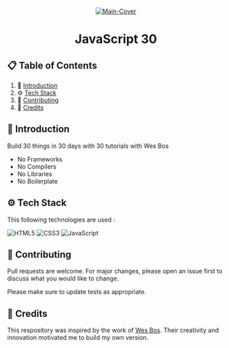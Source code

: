 <div align="center">
  <br />
   <a href="https://javascript30.com/" target="_blank"><img src="https://github.com/user-attachments/assets/e9690a24-0696-4a37-a998-44c02d0f3c8a" alt="Main-Cover" border="0"></a>
  <br />

# JavaScript 30

</div>

## 📋 <a name="table">Table of Contents</a>

1. 🤖 [Introduction](#introduction)
2. ⚙️ [Tech Stack](#techstack)
3. 🚀 [Contributing](#contribute)
4. 🫡 [Credits](#credits)

## <a name="introduction">🤖 Introduction</a>

Build 30 things in 30 days with 30 tutorials with Wes Bos

- No Frameworks
- No Compilers
- No Libraries
- No Boilerplate

## <a name="techstack">⚙️ Tech Stack</a>

This following technologies are used :

![HTML5](https://img.shields.io/badge/html5-%23E34F26.svg?style=for-the-badge&logo=html5&logoColor=white) 
![CSS3](https://img.shields.io/badge/css3-%231572B6.svg?style=for-the-badge&logo=css3&logoColor=white)
![JavaScript](https://img.shields.io/badge/javascript-%23323330.svg?style=for-the-badge&logo=javascript&logoColor=%23F7DF1E)

## <a name="contribute"> 🚀 Contributing</a>

Pull requests are welcome. For major changes, please open an issue first
to discuss what you would like to change.

Please make sure to update tests as appropriate.

## 🫡 Credits

This respository was inspired by the work of [Wes Bos](https://javascript30.com/). Their creativity and innovation motivated me to build my own version.

